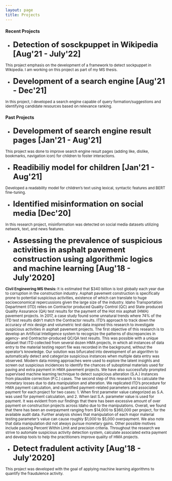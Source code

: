 ```yaml
---
layout: page
title: Projects
---
```


#### Recent Projects

- <b style="font-size:24px"> Detection of sosckpuppet in Wikipedia [Aug'21 - July'22] </b>

<p><small> This project emphasis on the development of a framework to detect sockpuppet in Wikipedia. I am working on this project as part of my MS thesis. </small></p>

- <b style="font-size:24px"> Development of a search engine [Aug'21 - Dec'21]</b>

<p><small> In this project, I developed a search engine capable of query formation/suggestions and identifying candidate resources based on relevance ranking.</small></p>


#### Past Projects

- <b style="font-size:24px"> Development of search engine result pages [Jan'21 - Aug'21]</b>

<p><small> This project was done to improve search engine result pages (adding like, dislike, bookmarks, navigation icon) for children to foster interactions.</small></p>

- <b style="font-size:24px"> Readibiliy model for children [Jan'21 - Aug'21]</b>

<p><small> Developed a readability model for children’s text using lexical, syntactic features and BERT fine-tuning.</small></p>

- <b style="font-size:24px"> Identified misinformation on social media [Dec'20]</b>

<p><small> In this research project, misinformation was detected on social media datasets utilizing network, text, and news features.</small></p>



- <b style="font-size:24px"> Assessing the prevalence of suspicious activities in asphalt pavement construction using algorithmic logics and machine learning [Aug'18 - July'2020]</b>

<p><small> <b>Civil Engineering MS thesis: </b>It is estimated that $340 billion is lost globally each year due to corruption in the construction industry. Asphalt pavement construction is specifically prone to potential suspicious activities, existence of which can translate to huge socioeconomical repercussions given the large size of the industry. 
Idaho Transportation Department (ITD) relies on Contractor produced Quality Control (QC) and State produced Quality Assurance (QA) test results for the payment of the Hot mix asphalt (HMA) pavement projects. In 2017, a case study found some unnatural trends where 74% of the ITD test results didn’t match the Contractor results. ITD’s approach to track down the accuracy of mix design and volumetric test data inspired this research to investigate suspicious activities in asphalt pavement projects. 
The first objective of this research is to develop an Artificial Intelligence system to recognize the patterns of discrepancies in agency- and Contractor-produced QC/QA test results. This was possible with a unique dataset that ITD collected from several dozen HMA projects, in which all instances of data entry to the material testing report file was recorded in the background, without the operator’s knowledge. Our solution was bifurcated into development of an algorithm to automatically detect and categorize suspicious instances when multiple data entry was observed.  Modern data mining approaches were used to explore the latent insights and screen out suspicious incidences to identify the chances of suboptimal materials used for paving and extra payment in HMA pavement projects. We have also successfully prompted supervised machine learning technique to detect suspicious alteration (S.A.) instances from plausible correction (P.C.) cases. 
The second step of this research is to calculate the monetary losses due to data manipulation and alteration. We replicated ITD’s procedure for HMA payment calculation, and quantified payment-related parameters and associated payment for each project for two cases: 1. When first parameter value categorized as S.A. was used for payment calculation, and 2. When last S.A. parameter value is used for payment. It was evident from our findings that there has been excessive amount of over payment on construction projects across Idaho due to the manipulations. Overall, we found that there has been an overpayment ranging from $14,000 to $360,000 per project, for the available audit data. Further analysis shows that manipulation of each major material testing parameter’s value can cause roughly $1,000 to $5,000 overpayment. We also note that data manipulation did not always pursue monetary gains. Other possible motives include passing Percent Within Limit and precision criteria. Throughout the research we strive to automate suspicious activity detection system, calculate associated extra payment and develop tools to help the practitioners improve quality of HMA projects. 
</small></p>

- <b style="font-size:24px"> Detect fradulent activity [Aug'18 - July'2020]</b>

<p><small> This project was developed with the goal of applying machine learning algorithms to quantify the fraudulence activity.  
</small></p>

